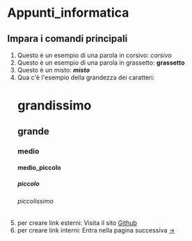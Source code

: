 # Appunti_informatica
## Impara i comandi principali
1) Questo è un esempio di una parola in corsivo:  _corsivo_
2) Questo è un esempio di una parola in grassetto:  **grassetto**
3) Questo è un misto:  _**misto**_
4) Qua c'è l'esempio della grandezza dei caratteri:
   # grandissimo
   ## grande
   ### medio
   #### medio_piccolo
   ##### piccolo
   ###### piccolissimo
5) per creare link esterni: Visita il sito [Github](www.github.com)
6) per creare link interni: Entra nella pagina successiva [->][another_place]

[another_place]: https://github.com/Matteo20885/Appunti_informatica/edit/main/Pag2
